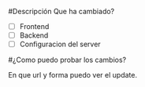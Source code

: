 #Descripción
Que ha cambiado?

- [ ] Frontend
- [ ] Backend
- [ ] Configuracion del server

#¿Como puedo probar los cambios?

En que url y forma puedo ver el update.
